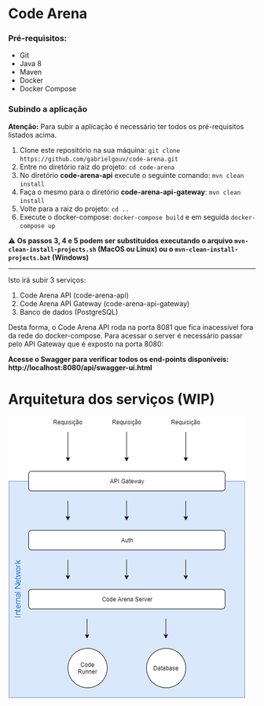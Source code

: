# Code Arena

### Pré-requisitos:
- Git
- Java 8
- Maven
- Docker
- Docker Compose

### Subindo a aplicação

**Atenção:** Para subir a aplicação é necessário ter todos os pré-requisitos listados acima.

1. Clone este repositório na sua máquina: `git clone https://github.com/gabrielgouv/code-arena.git`
2. Entre no diretório raiz do projeto: `cd code-arena`
3. No diretório **code-arena-api** execute o seguinte comando: `mvn clean install`
4. Faça o mesmo para o diretório **code-arena-api-gateway**: `mvn clean install`
5. Volte para a raiz do projeto: `cd ..`
6. Execute o docker-compose: `docker-compose build` e em seguida `docker-compose up`

⚠️ **Os passos 3, 4 e 5 podem ser substituídos executando o arquivo `mvn-clean-install-projects.sh` (MacOS ou Linux) ou o `mvn-clean-install-projects.bat` (Windows)**

---------

Isto irá subir 3 serviços:
1. Code Arena API (code-arena-api)
2. Code Arena API Gateway (code-arena-api-gateway)
3. Banco de dados (PostgreSQL)

Desta forma, o Code Arena API roda na porta 8081 que fica inacessível fora da rede do docker-compose. Para acessar o server é necessário passar pelo API Gateway que é exposto na porta 8080:

**Acesse o Swagger para verificar todos os end-points disponíveis: http://localhost:8080/api/swagger-ui.html**

# Arquitetura dos serviços (WIP)

![Drag Racing](https://github.com/gabrielgouv/code-arena/blob/master/code-arena-docs/services-arch-v1.png?raw=true)
